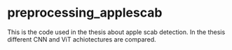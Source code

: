 # preprocessing_applescab

This is the code used in the thesis about apple scab detection. In the thesis different CNN and ViT achiotectures are compared.
